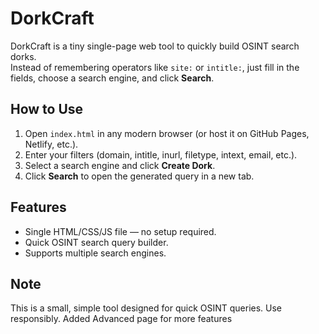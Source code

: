 # DorkCraft

DorkCraft is a tiny single-page web tool to quickly build OSINT search dorks.  
Instead of remembering operators like `site:` or `intitle:`, just fill in the fields, choose a search engine, and click **Search**.

## How to Use

1. Open `index.html` in any modern browser (or host it on GitHub Pages, Netlify, etc.).
2. Enter your filters (domain, intitle, inurl, filetype, intext, email, etc.).
3. Select a search engine and click **Create Dork**.
4. Click **Search** to open the generated query in a new tab.

## Features

- Single HTML/CSS/JS file — no setup required.
- Quick OSINT search query builder.
- Supports multiple search engines.

## Note

This is a small, simple tool designed for quick OSINT queries. Use responsibly.
Added Advanced page for more features
